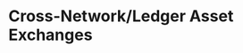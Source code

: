 <!--
 Copyright IBM Corp. All Rights Reserved.

 SPDX-License-Identifier: CC-BY-4.0
 -->
# Cross-Network/Ledger Asset Exchanges
